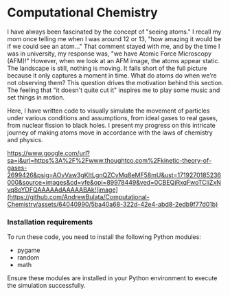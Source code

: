 # Computational Chemistry

I have always been fascinated by the concept of "seeing atoms." I recall my mom once telling me when I was around 12 or 13, "how amazing it would be if we could see an atom..." That comment stayed with me, and by the time I was in university, my response was, "we have Atomic Force Microscopy (AFM)!" However, when we look at an AFM image, the atoms appear static. The landscape is still, nothing is moving. It falls short of the full picture because it only captures a moment in time. What do atoms do when we’re not observing them? This question drives the motivation behind this section. The feeling that "it doesn't quite cut it" inspires me to play some music and set things in motion.

Here, I have written code to visually simulate the movement of particles under various conditions and assumptions, from ideal gases to real gases, from nuclear fission to black holes. I present my progress on this intricate journey of making atoms move in accordance with the laws of chemistry and physics.

https://www.google.com/url?sa=i&url=https%3A%2F%2Fwww.thoughtco.com%2Fkinetic-theory-of-gases-2699426&psig=AOvVaw3gKItLgnQZCvMq8eMF58mU&ust=1719270185236000&source=images&cd=vfe&opi=89978449&ved=0CBEQjRxqFwoTCIiZxNvq8oYDFQAAAAAdAAAAABAk![image](https://github.com/AndrewBulata/Computational-Chemistry/assets/64040990/5ba40a68-322d-42e4-abd8-2edb9f77d01b)

### Installation requirements
To run these code, you need to install the following Python modules:

- pygame
- random
- math

Ensure these modules are installed in your Python environment to execute the simulation successfully.

